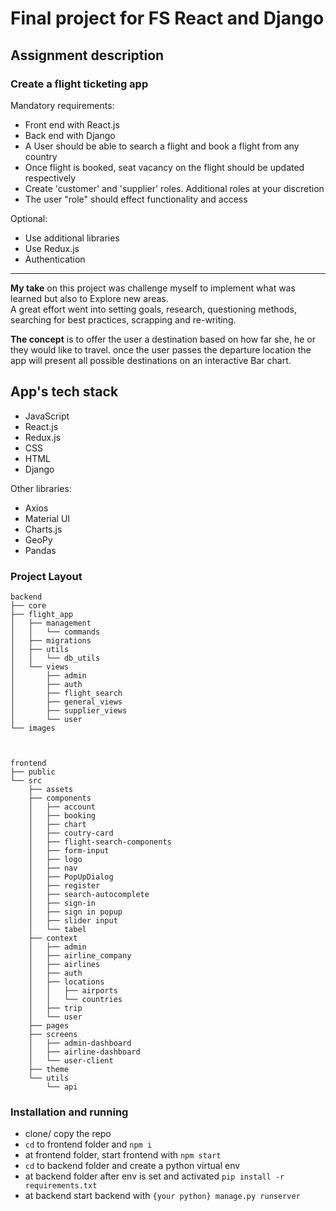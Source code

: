 # Final project for FS React and Django  

## Assignment description

### Create a flight ticketing app

Mandatory requirements:  

* Front end with React.js
* Back end with Django
* A User should be able to search a flight and book a flight from any country  
* Once flight is booked, seat vacancy on the flight should be updated respectively  
* Create 'customer' and 'supplier' roles. Additional roles at your discretion
* The user "role" should effect functionality and access

Optional:

* Use additional libraries
* Use Redux.js
* Authentication

****
**My take** on this project was challenge myself to implement what was learned but also to Explore new areas.  
A great effort went into setting goals, research, questioning methods, searching for best practices, scrapping and re-writing.  

**The concept** is to offer the user a destination based on how far she, he or they would like to travel. once the user passes the departure location the app will present all possible destinations on an interactive Bar chart.  

## App's tech stack

* JavaScript
* React.js
* Redux.js
* CSS
* HTML
* Django

Other libraries:

* Axios
* Material UI
* Charts.js
* GeoPy
* Pandas

### Project Layout

```
backend
├── core
├── flight_app
│   ├── management
│   │   └── commands
│   ├── migrations
│   ├── utils
│   │   └── db_utils
│   └── views
│       ├── admin
│       ├── auth
│       ├── flight_search
│       ├── general_views
│       ├── supplier_views
│       └── user
└── images



frontend
├── public
└── src
    ├── assets
    ├── components
    │   ├── account
    │   ├── booking
    │   ├── chart
    │   ├── coutry-card
    │   ├── flight-search-components
    │   ├── form-input
    │   ├── logo
    │   ├── nav
    │   ├── PopUpDialog
    │   ├── register
    │   ├── search-autocomplete
    │   ├── sign-in
    │   ├── sign in popup
    │   ├── slider input
    │   └── tabel
    ├── context
    │   ├── admin
    │   ├── airline_company
    │   ├── airlines
    │   ├── auth
    │   ├── locations
    │   │   ├── airports
    │   │   └── countries
    │   ├── trip
    │   └── user
    ├── pages
    ├── screens
    │   ├── admin-dashboard
    │   ├── airline-dashboard
    │   └── user-client
    ├── theme
    └── utils
        └── api

```

### Installation and running

* clone/ copy the repo  
* `cd` to frontend folder and `npm i`  
* at frontend folder, start frontend with `npm start`
* `cd` to backend folder and create a python virtual env  
* at backend folder after env is set and activated `pip install -r requirements.txt`  
* at backend start backend with `{your python} manage.py runserver`
